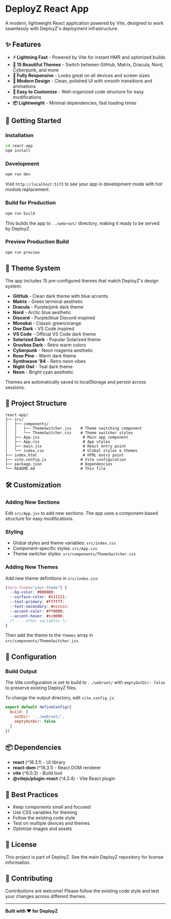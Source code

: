 # DeployZ React App

A modern, lightweight React application powered by Vite, designed to work seamlessly with DeployZ's deployment infrastructure.

## ✨ Features

- **⚡ Lightning Fast** - Powered by Vite for instant HMR and optimized builds
- **🎨 15 Beautiful Themes** - Switch between GitHub, Matrix, Dracula, Nord, Cyberpunk, and more
- **📱 Fully Responsive** - Looks great on all devices and screen sizes
- **🎯 Modern Design** - Clean, polished UI with smooth transitions and animations
- **🔧 Easy to Customize** - Well-organized code structure for easy modifications
- **📦 Lightweight** - Minimal dependencies, fast loading times

## 🚀 Getting Started

### Installation

```bash
cd react-app
npm install
```

### Development

```bash
npm run dev
```

Visit `http://localhost:5173` to see your app in development mode with hot module replacement.

### Build for Production

```bash
npm run build
```

This builds the app to `../webroot/` directory, making it ready to be served by DeployZ.

### Preview Production Build

```bash
npm run preview
```

## 🎨 Theme System

The app includes 15 pre-configured themes that match DeployZ's design system:

- **GitHub** - Clean dark theme with blue accents
- **Matrix** - Green terminal aesthetic
- **Dracula** - Purple/pink dark theme
- **Nord** - Arctic blue aesthetic
- **Discord** - Purple/blue Discord-inspired
- **Monokai** - Classic green/orange
- **One Dark** - VS Code inspired
- **VS Code** - Official VS Code dark theme
- **Solarized Dark** - Popular Solarized theme
- **Gruvbox Dark** - Retro warm colors
- **Cyberpunk** - Neon magenta aesthetic
- **Rose Pine** - Warm dark theme
- **Synthwave '84** - Retro neon vibes
- **Night Owl** - Teal dark theme
- **Neon** - Bright cyan aesthetic

Themes are automatically saved to localStorage and persist across sessions.

## 📁 Project Structure

```
react-app/
├── src/
│   ├── components/
│   │   ├── ThemeSwitcher.jsx    # Theme switching component
│   │   └── ThemeSwitcher.css    # Theme switcher styles
│   ├── App.jsx                   # Main app component
│   ├── App.css                   # App styles
│   ├── main.jsx                  # React entry point
│   └── index.css                 # Global styles & themes
├── index.html                    # HTML entry point
├── vite.config.js               # Vite configuration
├── package.json                 # Dependencies
└── README.md                    # This file
```

## 🛠️ Customization

### Adding New Sections

Edit `src/App.jsx` to add new sections. The app uses a component-based structure for easy modifications.

### Styling

- Global styles and theme variables: `src/index.css`
- Component-specific styles: `src/App.css`
- Theme switcher styles: `src/components/ThemeSwitcher.css`

### Adding New Themes

Add new theme definitions in `src/index.css`:

```css
[data-theme="your-theme"] {
  --bg-color: #000000;
  --surface-color: #111111;
  --text-primary: #ffffff;
  --text-secondary: #cccccc;
  --accent-color: #ff0000;
  --accent-hover: #cc0000;
  /* ... other variables */
}
```

Then add the theme to the `themes` array in `src/components/ThemeSwitcher.jsx`.

## 🔧 Configuration

### Build Output

The Vite configuration is set to build to `../webroot/` with `emptyOutDir: false` to preserve existing DeployZ files.

To change the output directory, edit `vite.config.js`:

```javascript
export default defineConfig({
  build: {
    outDir: '../webroot/',
    emptyOutDir: false
  }
})
```

## 📦 Dependencies

- **react** (^18.3.1) - UI library
- **react-dom** (^18.3.1) - React DOM renderer
- **vite** (^6.0.3) - Build tool
- **@vitejs/plugin-react** (^4.3.4) - Vite React plugin

## 🎯 Best Practices

- Keep components small and focused
- Use CSS variables for theming
- Follow the existing code style
- Test on multiple devices and themes
- Optimize images and assets

## 📝 License

This project is part of DeployZ. See the main DeployZ repository for license information.

## 🤝 Contributing

Contributions are welcome! Please follow the existing code style and test your changes across different themes.

---

**Built with ❤️ for DeployZ**
